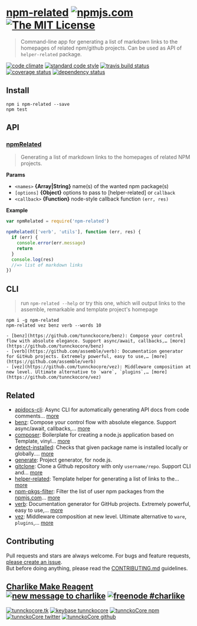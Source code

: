 # [npm-related][author-www-url] [![npmjs.com][npmjs-img]][npmjs-url] [![The MIT License][license-img]][license-url] 

> Command-line app for generating a list of markdown links to the homepages of related npm/github projects. Can be used as API of `helper-related` package.

[![code climate][codeclimate-img]][codeclimate-url] [![standard code style][standard-img]][standard-url] [![travis build status][travis-img]][travis-url] [![coverage status][coveralls-img]][coveralls-url] [![dependency status][david-img]][david-url]


## Install
```
npm i npm-related --save
npm test
```

## API
### [npmRelated](./index.js#L23)
> Generating a list of markdown links to the homepages of related NPM projects.

**Params**

- `<names>` **{Array|String}** name(s) of the wanted npm package(s)
- `[options]` **{Object}** options to pass to [helper-related] or `callback`
- `<callback>` **{Function}** node-style callback function `(err, res)`

**Example**

```js
var npmRelated = require('npm-related')

npmRelated(['verb', 'utils'], function (err, res) {
  if (err) {
    console.error(err.message)
    return
  }
  console.log(res)
  //=> list of markdown links
})
```


## CLI
> run `npm-related --help` or try this one, which will output links
to the assemble, remarkable and template project's homepage

```
npm i -g npm-related
npm-related vez benz verb --words 10

- [benz](https://github.com/tunnckocore/benz): Compose your control flow with absolute elegance. Support async/await, callbacks,… [more](https://github.com/tunnckocore/benz)
- [verb](https://github.com/assemble/verb): Documentation generator for GitHub projects. Extremely powerful, easy to use,… [more](https://github.com/assemble/verb)
- [vez](https://github.com/tunnckocore/vez): Middleware composition at new level. Ultimate alternative to `ware`, `plugins`,… [more](https://github.com/tunnckocore/vez)

```


## Related
- [apidocs-cli](https://github.com/tunnckocore/apidocs-cli): Async CLI for automatically generating API docs from code comments… [more](https://github.com/tunnckocore/apidocs-cli)
- [benz](https://github.com/tunnckocore/benz): Compose your control flow with absolute elegance. Support async/await, callbacks,… [more](https://github.com/tunnckocore/benz)
- [composer](https://github.com/jonschlinkert/composer): Boilerplate for creating a node.js application based on Template, vinyl… [more](https://github.com/jonschlinkert/composer)
- [detect-installed](https://github.com/tunnckocore/detect-installed): Checks that given package name is installed locally or globally.… [more](https://github.com/tunnckocore/detect-installed)
- [generate](https://github.com/generate/generate): Project generator, for node.js.
- [gitclone](https://github.com/tunnckoCore/gitclone): Clone a Github repository with only `username/repo`. Support CLI and… [more](https://github.com/tunnckoCore/gitclone)
- [helper-related](https://github.com/helpers/helper-related): Template helper for generating a list of links to the… [more](https://github.com/helpers/helper-related)
- [npm-pkgs-filter](https://github.com/tunnckoCore/npm-pkgs-filter): Filter the list of user npm packages from the [npmjs.com](https://npmjs.com)… [more](https://github.com/tunnckoCore/npm-pkgs-filter)
- [verb](https://github.com/assemble/verb): Documentation generator for GitHub projects. Extremely powerful, easy to use,… [more](https://github.com/assemble/verb)
- [vez](https://github.com/tunnckocore/vez): Middleware composition at new level. Ultimate alternative to `ware`, `plugins`,… [more](https://github.com/tunnckocore/vez)


## Contributing
Pull requests and stars are always welcome. For bugs and feature requests, [please create an issue](https://github.com/tunnckoCore/npm-related/issues/new).  
But before doing anything, please read the [CONTRIBUTING.md](./CONTRIBUTING.md) guidelines.


## [Charlike Make Reagent](http://j.mp/1stW47C) [![new message to charlike][new-message-img]][new-message-url] [![freenode #charlike][freenode-img]][freenode-url]

[![tunnckocore.tk][author-www-img]][author-www-url] [![keybase tunnckocore][keybase-img]][keybase-url] [![tunnckoCore npm][author-npm-img]][author-npm-url] [![tunnckoCore twitter][author-twitter-img]][author-twitter-url] [![tunnckoCore github][author-github-img]][author-github-url]


[npmjs-url]: https://www.npmjs.com/package/npm-related
[npmjs-img]: https://img.shields.io/npm/v/npm-related.svg?label=npm-related

[license-url]: https://github.com/tunnckoCore/npm-related/blob/master/LICENSE.md
[license-img]: https://img.shields.io/badge/license-MIT-blue.svg


[codeclimate-url]: https://codeclimate.com/github/tunnckoCore/npm-related
[codeclimate-img]: https://img.shields.io/codeclimate/github/tunnckoCore/npm-related.svg

[travis-url]: https://travis-ci.org/tunnckoCore/npm-related
[travis-img]: https://img.shields.io/travis/tunnckoCore/npm-related.svg

[coveralls-url]: https://coveralls.io/r/tunnckoCore/npm-related
[coveralls-img]: https://img.shields.io/coveralls/tunnckoCore/npm-related.svg

[david-url]: https://david-dm.org/tunnckoCore/npm-related
[david-img]: https://img.shields.io/david/tunnckoCore/npm-related.svg

[standard-url]: https://github.com/feross/standard
[standard-img]: https://img.shields.io/badge/code%20style-standard-brightgreen.svg


[author-www-url]: http://www.tunnckocore.tk
[author-www-img]: https://img.shields.io/badge/www-tunnckocore.tk-fe7d37.svg

[keybase-url]: https://keybase.io/tunnckocore
[keybase-img]: https://img.shields.io/badge/keybase-tunnckocore-8a7967.svg

[author-npm-url]: https://www.npmjs.com/~tunnckocore
[author-npm-img]: https://img.shields.io/badge/npm-~tunnckocore-cb3837.svg

[author-twitter-url]: https://twitter.com/tunnckoCore
[author-twitter-img]: https://img.shields.io/badge/twitter-@tunnckoCore-55acee.svg

[author-github-url]: https://github.com/tunnckoCore
[author-github-img]: https://img.shields.io/badge/github-@tunnckoCore-4183c4.svg

[freenode-url]: http://webchat.freenode.net/?channels=charlike
[freenode-img]: https://img.shields.io/badge/freenode-%23charlike-5654a4.svg

[new-message-url]: https://github.com/tunnckoCore/messages
[new-message-img]: https://img.shields.io/badge/send%20me-message-green.svg
